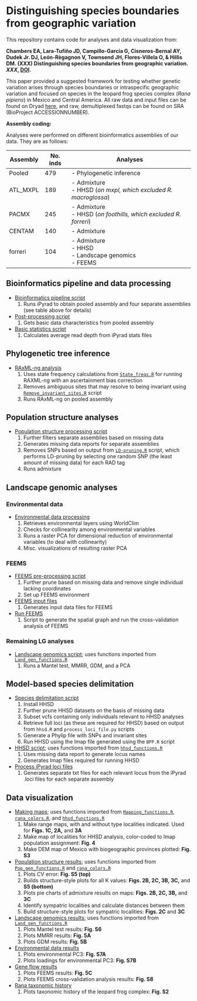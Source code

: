 # Distinguishing species boundaries from geographic variation

This repository contains code for analyses and data visualization from:

**Chambers EA, Lara-Tufiño JD, Campillo-García G, Cisneros-Bernal AY, Dudek Jr. DJ, León-Règagnon V, Townsend JH, Flores-Villela O, & Hillis DM. (XXX) Distinguishing species boundaries from geographic variation. *XXX*, [DOI](LINKTODOI).**

This paper provided a suggested framework for testing whether genetic variation arises through species boundaries or intraspecific geographic variation and focused on species in the leopard frog species complex (*Rana pipiens*) in Mexico and Central America. All raw data and input files can be found on Dryad [here](DRYADLINK), and raw, demultiplexed fastqs can be found on SRA (BioProject ACCESSIONNUMBER).

**Assembly coding:**

Analyses were performed on different bioinformatics assemblies of our data. They are as follows:

| Assembly | No. inds | Analyses
| -------- | ------------- | ------------ |
| Pooled | 479 | - Phylogenetic inference |
| ATL_MXPL | 189 | - Admixture <br>- HHSD (*on mxpl, which excluded R. macroglossa*) |
| PACMX | 245 | - Admixture <br>- HHSD (*on foothills, which excluded R. forreri*) |
| CENTAM | 140 | - Admixture |
| forreri | 104 | - Admixture <br>- HHSD <br>- Landscape genomics <br>- FEEMS |

## Bioinformatics pipeline and data processing
* [Bioinformatics pipeline script](https://github.com/eachambers/pantherana/blob/main/R/bioinformatics_processing.sh)
    1. Runs iPyrad to obtain pooled assembly and four separate assemblies (see table above for details)
* [Post-processing script](https://github.com/eachambers/pantherana/blob/main/R/basic_data_characteristics.sh)
    1. Gets basic data characteristics from pooled assembly
* [Basic statistics script](https://github.com/eachambers/pantherana/blob/main/R/Basic_stats.R)
    1. Calculates average read depth from iPyrad stats files

## Phylogenetic tree inference
* [RAxML-ng analysis](https://github.com/eachambers/pantherana/blob/main/R/RAXML-ng.sh)
    1. Uses state frequency calculations from [`State_freqs.R`](https://github.com/eachambers/pantherana/blob/main/R/State_freqs.R) for running RAXML-ng with an ascertainment bias correction
    2. Removes ambiguous sites that may resolve to being invariant using [`Remove_invariant_sites.R`](https://github.com/eachambers/pantherana/blob/main/R/Remove_invariant_sites.R) script
    3. Runs RAxML-ng on pooled assembly

## Population structure analyses
* [Population structure processing script](https://github.com/eachambers/pantherana/blob/main/R/population_structure.sh)
    1. Further filters separate assemblies based on missing data
    2. Generates missing data reports for separate assemblies
    3. Removes SNPs based on output from [`LD-pruning.R`](https://github.com/eachambers/pantherana/blob/main/R/LD-pruning.R) script, which performs LD-pruning by selecting one random SNP (the least amount of missing data) for each RAD tag
    4. Runs admixture

## Landscape genomic analyses
### Environmental data
* [Environmental data processing](https://github.com/eachambers/pantherana/blob/main/R/Env_data.R)
    1. Retrieves environmental layers using WorldClim
    2. Checks for collinearity among environmental variables
    3. Runs a raster PCA for dimensional reduction of environmental variables (to deal with collinearity)
    4. Misc. visualizations of resulting raster PCA

### FEEMS
* [FEEMS pre-processing script](https://github.com/eachambers/pantherana/blob/main/R/FEEMS_preprocessing.sh)
    1. Further prune based on missing data and remove single individual lacking coordinates
    2. Set up FEEMS environment
* [FEEMS input files](https://github.com/eachambers/pantherana/blob/main/R/fEEMS.R)
    1. Generates input data files for FEEMS
* [Run FEEMS](https://github.com/eachambers/pantherana/blob/main/R/run_feems.py)
    1. Script to generate the spatial graph and run the cross-validation analysis of FEEMS

### Remaining LG analyses
* [Landscape genomics script](https://github.com/eachambers/pantherana/blob/main/R/Land_gen.R); uses functions imported from [`Land_gen_functions.R`](https://github.com/eachambers/pantherana/blob/main/R/Land_gen_functions.R)
    1. Runs a Mantel test, MMRR, GDM, and a PCA

## Model-based species delimitation
* [Species delimitation script](https://github.com/eachambers/pantherana/blob/main/R/HHSD.sh)
    1. Install HHSD
    2. Further prune HHSD datasets on the basis of missing data
    3. Subset vcfs containing only individuals relevant to HHSD analyses
    4. Retrieve full loci (as these are required for HHSD) based on output from `hhsd.R` and `process_loci_file.py` scripts
    5. Generate a Phylip file with SNPs and invariant sites
    6. Run HHSD using the Imap file generated using the `BPP.R` script
* [HHSD script](https://github.com/eachambers/pantherana/blob/main/R/hhsd.R); uses functions imported from [`hhsd_functions.R`](https://github.com/eachambers/pantherana/blob/main/R/hhsd_functions.R)
    1. Uses missing data report to generate locus names
    2. Generates Imap files required for running HHSD
* [Process iPyrad loci files](XXX)
    1. Generates separate txt files for each relevant locus from the iPyrad .loci files for each separate assembly

## Data visualization
* [Making maps](https://github.com/eachambers/pantherana/blob/main/R/Mapping.R); uses functions imported from [`Mapping_functions.R`](https://github.com/eachambers/pantherana/blob/main/R/mapping_functions.R), [`rana_colors.R`](https://github.com/eachambers/pantherana/blob/main/R/rana_colors.R), and [`hhsd_functions.R`](https://github.com/eachambers/pantherana/blob/main/R/hhsd_functions.R)
    1. Make range maps, with and without type localities indicated. Used for **Figs. 1C, 2A,** and **3A**
    2. Make map of localities for HHSD analysis, color-coded to Imap population assignment: **Fig. 4**
    3. Make DEM map of Mexico with biogeographic provinces plotted: **Fig. S3**
* [Population structure results](https://github.com/eachambers/pantherana/blob/main/R/Pop_gen_figures.R); uses functions imported from [`Pop_gen_functions.R`](https://github.com/eachambers/pantherana/blob/main/R/Pop_gen_functions.R) and [`rana_colors.R`](https://github.com/eachambers/pantherana/blob/main/R/rana_colors.R)
    1. Plots CV error: **Fig. S5 (top)**
    2. Builds structure-style plots for all K values: **Figs. 2B, 2C, 3B, 3C,** and **S5 (bottom)**
    3. Plots pie charts of admixture results on maps: **Figs. 2B, 2C, 3B,** and **3C**
    4. Identify sympatric localities and calculate distances between them
    5. Build structure-style plots for sympatric localities: **Figs. 2C** and **3C**
* [Landscape genomics results](https://github.com/eachambers/pantherana/blob/main/R/Land_gen.R); uses functions imported from [`Land_gen_functions.R`](https://github.com/eachambers/pantherana/blob/main/R/Land_gen_functions.R)
    1. Plots Mantel test results: **Fig. S6**
    2. Plots MMRR results: **Fig. 5A**
    3. Plots GDM results: **Fig. 5B**
* [Environmental data results](https://github.com/eachambers/pantherana/blob/main/R/Env_data.R)
    1. Plots environmental PC3: **Fig. S7A**
    2. Plots loadings for environmental PC3: **Fig. S7B**
* [Gene flow results](https://github.com/eachambers/pantherana/blob/main/R/fEEMS.R)
    1. Plots FEEMS results: **Fig. 5C**
    2. Plots FEEMS cross-validation analysis results: **Fig. S8**
* [Rana taxonomic history](https://github.com/eachambers/pantherana/blob/main/R/rana_taxonomy.R)
    1. Plots taxonomic history of the leopard frog complex: **Fig. S2**
